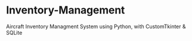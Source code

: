 # Inventory-Management
 Aircraft Inventory Managment System using Python, with CustomTkinter & SQLite
